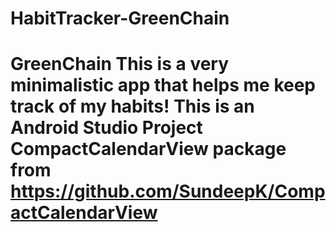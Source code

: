# HabitTracker-GreenChain
# GreenChain This is a very minimalistic app that helps me keep track of my habits!   This is an Android Studio Project CompactCalendarView package from https://github.com/SundeepK/CompactCalendarView  
